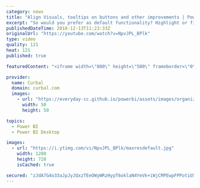 ```yaml
---
category: news
title: "Align Visuals, tooltips on buttons and other improvements | Power Week 12.18"
excerpt: "So would you prefer as default functionality? Highlight or filter?  Other than that, we talk about alignment of visuals and tooltips on buttons.  Happy Power Week everybody  Here you can download all the pbix files: https://curbal.com/donwload-center  SUBSCRIBE to learn more about Power and Excel BI!"
publishedDateTime: 2018-12-13T11:23:33Z
originalUrl: "https://youtube.com/watch?v=NpvJPL_BPlk"
type: video
quality: 121
heat: 121
published: true

featuredContent: "<iframe width=\"800\" height=\"500\" frameborder=\"0\" src=\"https://www.youtube.com/embed/NpvJPL_BPlk\" allow=\"accelerometer; autoplay; encrypted-media; gyroscope; picture-in-picture\" allowfullscreen></iframe>"

provider:
  name: Curbal
  domain: curbal.com
  images:
    - url: "https://everyday-cc.github.io/powerbi/assets/images/organizations/curbal.com-50x50.jpg"
      width: 50
      height: 50

topics:
  - Power BI
  - Power BI Desktop

images:
  - url: "https://i.ytimg.com/vi/NpvJPL_BPlk/maxresdefault.jpg"
    width: 1280
    height: 720
    isCached: true

secured: "zJdA7G4o33aJpJyJQxzTEeOWyWRzHypT6oklaN4YeVk+iWjCMPEwpFPPotiUSgJTpk6HkaPNTaUjSyHoe/E/JfwwemUHZw3XhA7mqw0pzSW9T9EG1MfZcCGg867/Dz2s3ayWqRBsQSHadzUFK+Bj5vHF/9WctilosvVE+IFiSju+xXe7hAN/HWqfqtXtNYV5ug3OosVqknt18s810W6cdjtB0xX8Qf/ZH5xtpynvQ58NeSsFDI2Ym2ZnFC5ZjczVEb39pzxUuPKaaigomyt+4HrFelVqSe8aUoiL53m/PVt/JIgd0O3WU/tfRnIuHQMDIvtHk8mOwYx+8bDBCtiaxguDXrnjrZz07y3OF9ALlzxJGrg1OlRMSP3R9iYhZDOIIOJ7+uagP1KED6lZmC/HbviPqGmh3CSkY/iOCIOdhNjsgs0Wo2G8ZUfA7lUeboFq;CkduSTcPrtJvFY9ez6KvwA=="
---
```


